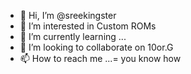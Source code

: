 - 👋 Hi, I’m @sreekingster
- 👀 I’m interested in Custom ROMs
- 🌱 I’m currently learning ...
- 💞️ I’m looking to collaborate on 10or.G
- 📫 How to reach me ...= you know how

<!---
sreekingster/sreekingster is a ✨ special ✨ repository because its `README.md` (this file) appears on your GitHub profile.
You can click the Preview link to take a look at your changes.
--->
